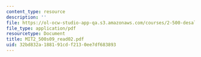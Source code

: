 ```yaml
---
content_type: resource
description: ''
file: https://ol-ocw-studio-app-qa.s3.amazonaws.com/courses/2-500-desalination-and-water-purification-spring-2009/32bd832a188191cdf2130ee7df683893_MIT2_500s09_read02.pdf
file_type: application/pdf
resourcetype: Document
title: MIT2_500s09_read02.pdf
uid: 32bd832a-1881-91cd-f213-0ee7df683893
---
```

